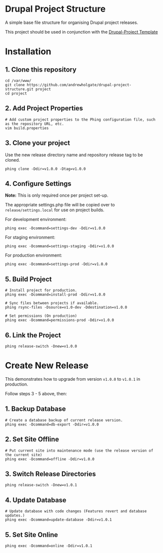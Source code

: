 # Drupal Project Structure

A simple base file structure for organising Drupal project releases.

This project should be used in conjunction with the [Drupal-Project Template](https://github.com/andrewholgate/drupal-project-template)

# Installation

## 1. Clone this repository

```
cd /var/www/
git clone https://github.com/andrewholgate/drupal-project-structure.git project
cd project
```

## 2. Add Project Properties


```
# Add custom project properties to the Phing configuration file, such as the repository URL, etc.
vim build.properties
```

## 3. Clone your project

Use the new release directory name and repository release tag to be cloned.

```
phing clone -Ddir=v1.0.0 -Dtag=v1.0.0
```

## 4. Configure Settings

**Note:** This is only required once per project set-up.

The appropriate settings.php file will be copied over to `release/settings.local` for use on project builds.

For development environment:

```
phing exec -Dcommand=settings-dev -Ddir=v1.0.0
```

For staging environment:

```
phing exec -Dcommand=settings-staging -Ddir=v1.0.0
```

For production environment:

```
phing exec -Dcommand=settings-prod -Ddir=v1.0.0
```


## 5. Build Project

```
# Install project for production.
phing exec -Dcommand=install-prod -Ddir=v1.0.0

# Sync files between projects if available.
phing rsync-files -Dsource=v1.0-dev -Ddestination=v1.0.0

# Set permissions (On production)
phing exec -Dcommand=permissions-prod -Ddir=v1.0.0
```

## 6. Link the Project

```
phing release-switch -Dnew=v1.0.0
```

# Create New Release

This demonstrates how to upgrade from version `v1.0.0` to `v1.0.1` in production.

Follow steps 3 - 5 above, then:

## 1. Backup Database

```
# Create a database backup of current release version.
phing exec -Dcommand=db-export -Ddir=v1.0.0
```

## 2. Set Site Offline

```
# Put current site into maintenance mode (use the release version of the current site)
phing exec -Dcommand=offline -Ddir=v1.0.0
```

## 3. Switch Release Directories

```
phing release-switch -Dnew=v1.0.1
```

## 4. Update Database

```
# Update database with code changes (Features revert and database updates.)
phing exec -Dcommand=update-database -Ddir=v1.0.1
```

## 5. Set Site Online

```
phing exec -Dcommand=online -Ddir=v1.0.1
```

